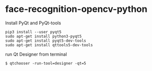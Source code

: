 # face-recognition-opencv-python

Install PyQt and PyQt-tools
```
pip3 install --user pyqt5  
sudo apt-get install python3-pyqt5  
sudo apt-get install pyqt5-dev-tools
sudo apt-get install qttools5-dev-tools
```

run Qt Designer from terminal

`$ qtchooser -run-tool=designer -qt=5`

